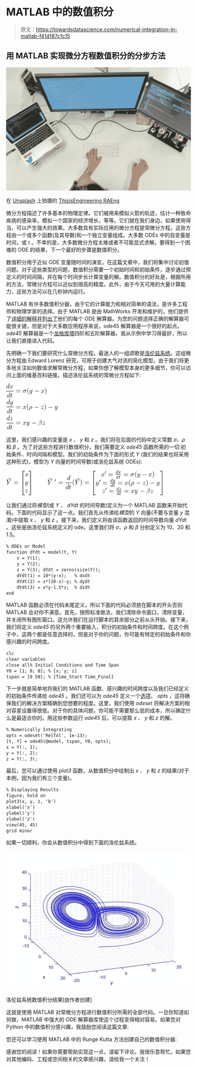 # MATLAB 中的数值积分

> 原文：<https://towardsdatascience.com/numerical-integration-in-matlab-f41d187c1c15>

## 用 MATLAB 实现微分方程数值积分的分步方法

![](img/d5fdf5cb8a230f48b2e86e8e4c7b5695.png)

在 [Unsplash](https://unsplash.com?utm_source=medium&utm_medium=referral) 上拍摄的 [ThisisEngineering RAEng](https://unsplash.com/@thisisengineering?utm_source=medium&utm_medium=referral)

微分方程描述了许多基本的物理定律。它们被用来模拟火箭的轨迹，估计一种致命疾病的感染率，模拟一个国家的经济增长，等等。它们就在我们身边，如果使用得当，可以产生强大的效果。大多数具有实际应用的微分方程是常微分方程。这些方程由一个或多个函数(及其导数)和一个独立变量组成。大多数 ODEs 中的自变量是时间，或 *t* 。不幸的是，大多数微分方程太难或者不可能显式求解。要得到一个困难的 ODE 的结果，下一个最好的步骤是数值积分。

数值积分用于近似 ODE 变量随时间的演变。在这篇文章中，我们将集中讨论初值问题。对于这些类型的问题，数值积分需要一个初始时间和初始条件，逐步通过预定义的时间间隔，并在每个时间步长计算变量的解。数值积分的好处是，根据所用的方法，常微分方程可以近似到很高的精度。此外，由于今天可用的大量计算能力，这些方法可以在几秒钟内运行。

MATLAB 有许多数值积分器，由于它的计算能力和相对简单的语法，是许多工程师和物理学家的选择。由于 MATLAB 是由 MathWorks 开发和维护的，他们提供了[详细的解释并列出了](https://www.mathworks.com/help/matlab/math/choose-an-ode-solver.html)他们的每个 ODE 解算器。为您的问题选择正确的解算器可能很关键，但是对于大多数应用程序来说，ode45 解算器是一个很好的起点。 *ode45* 解算器是一个[龙格库塔](https://en.wikipedia.org/wiki/Runge%E2%80%93Kutta_methods)四阶和五阶解算器。我从示例中学习得最好，所以让我们直接进入代码。

先明确一下我们要研究什么常微分方程。最迷人的一组颂歌是[洛伦兹系统](https://en.wikipedia.org/wiki/Lorenz_system)。这组微分方程由 Edward Lorenz 研究，可用于创建大气对流的简化模型。由于我们将更多地关注如何数值求解常微分方程，如果你想了解模型本身的更多细节，你可以访问上面的维基百科链接。描述洛伦兹系统的常微分方程如下:

![](img/4b7eb8ab7a411217b2a098f71d7b3a7a.png)

这里，我们感兴趣的变量是 *x* 、 *y* 和 *z* 。我们将在后面的代码中定义常数 *σ、ρ* 和 *β* 。为了对这些方程进行数值积分，我们需要定义 *ode45* 函数所需的一切:初始条件、时间间隔和模型。我们的初始条件为下面的形式 *Y* (我们的结果也将采用这种形式)，模型为 *Y* 向量的时间导数(或洛伦兹系统 ODEs):

![](img/86c3fde93d5a1f0db160bfb704e21972.png)

让我们通过将*模型*(或 *Y* 、 *dYdt* 的时间导数)定义为一个 MATLAB 函数来开始代码。下面的代码显示了这一点。我们首先从传递给*模型*的 *Y* 向量(不要与变量 *y* 混淆)中提取 *x* 、 *y* 和 *z* 。接下来，我们定义将由该函数返回的时间导数向量 *dYdt* 。这些是由洛伦兹系统定义的 ode。这里我们将 *σ、ρ* 和 *β* 分别定义为 10、20 和 1.5。

```
% ODEs or Model
function dYdt = model(t, Y)
    x = Y(1);
    y = Y(2);
    z = Y(3); dYdt = zeros(size(Y));
    dYdt(1) = 10*(y-x);   % dxdt
    dYdt(2) = x*(20-z)-y; % dydt
    dYdt(3) = x*y-1.5*z;  % dzdt
end
```

MATLAB 函数必须在代码末尾定义，所以下面的代码必须放在脚本的开头否则 MATLAB 会对你不满意。首先，按照标准做法，我们清除命令窗口，清除变量，并关闭所有图形窗口。这允许我们在运行脚本的其余部分之前从头开始。接下来，我们将定义 *ode45* 的另外两个重要输入，积分的初始条件和时间跨度。在这个例子中，这两个都是任意选择的，但是对于你的问题，你可能有特定的初始条件和你感兴趣的时间跨度。

```
clc
clear variables
close all% Initial Conditions and Time Span
Y0 = [1; 0; 0]; % [x; y; z]
tspan = [0 50]; % [Time_Start Time_Final]
```

下一步就是简单地将我们的 MATLAB 函数、感兴趣的时间跨度以及我们已经定义的初始条件传递给 *ode45* 。我们还可以为 *ode45* 定义一个[选项](https://www.mathworks.com/help/matlab/ref/odeset.html)、 *opts* ，这将确保我们的解决方案精确到您想要的程度。这里，我们使用 *odeset* 将解决方案的相对容差设置得很低。对于你的具体问题，你可能不需要那么低的成本，所以确定什么是最适合你的。用这些参数运行 *ode45* 后，可以提取 *x* 、 *y* 和 *z* 的解。

```
% Numerically Integrating
opts = odeset('RelTol', 1e-13);
[t, Y] = ode45(@model, tspan, Y0, opts);
x = Y(:, 1);
y = Y(:, 2);
z = Y(:, 3);
```

最后，您可以通过使用 *plot3* 函数，从数值积分中绘制出 *x* 、 *y* 和 *z* 的结果(对于本例，因为我们有三个变量)。

```
% Displaying Results
figure; hold on
plot3(x, y, z, 'b')
xlabel('x')
ylabel('y')
zlabel('z')
view(45, 45)
grid minor
```

如果一切顺利，你会从数值积分中得到下面的洛伦兹系统。

![](img/cff789affa71ac8e582bf9fbde13ed73.png)

洛伦兹系统数值积分结果[由作者创建]

这就是使用 MATLAB 对常微分方程进行数值积分所需的全部代码。一旦你知道如何做，MATLAB 中强大的 ODE 解算器库使这个过程变得相对容易。如果您对 Python 中的数值积分感兴趣，我鼓励您阅读这篇文章:

</how-to-numerically-integrate-dynamics-problems-w-python-85d9783aa088>  

您还可以学习使用 MATLAB 中的 Runge Kutta 方法创建自己的数值积分器:

</how-to-solve-odes-in-matlab-without-built-in-functions-9eaa01c9fe10>  

感谢您的阅读！如果你需要帮助实现这一点，请留下评论。我很乐意帮忙。如果您对其他编码、工程或空间相关的文章感兴趣，请给我一个关注！